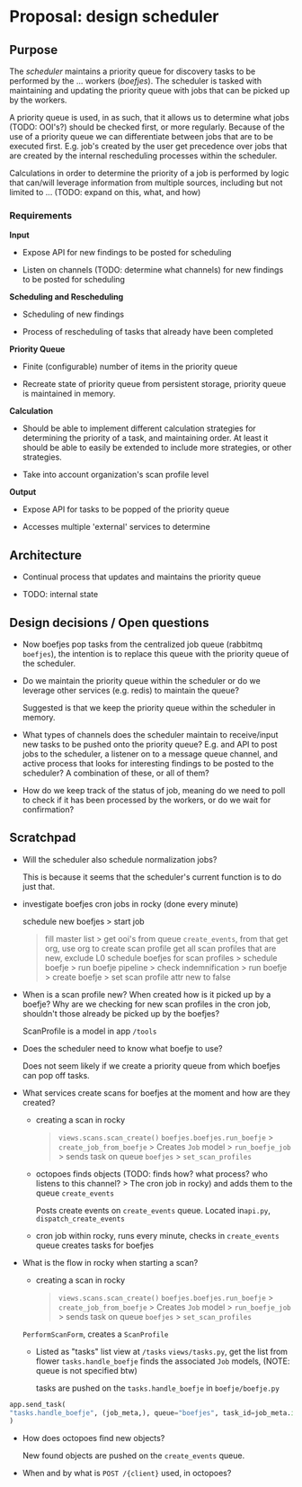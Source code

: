 # Proposal: design scheduler

## Purpose

The *scheduler* maintains a priority queue for discovery tasks to be performed
by the ... workers (*boefjes*). The scheduler is tasked with maintaining and
updating the priority queue with jobs that can be picked up by the workers.

A priority queue is used, in as such, that it allows us to determine what jobs
(TODO: OOI's?) should be checked first, or more regularly. Because of the use
of a priority queue we can differentiate between jobs that are to be executed
first. E.g. job's created by the user get precedence over jobs that are created
by the internal rescheduling processes within the scheduler.

Calculations in order to determine the priority of a job is performed by logic
that can/will leverage information from multiple sources, including but not
limited to ... (TODO: expand on this, what, and how)

### Requirements

**Input**

* Expose API for new findings to be posted for scheduling

* Listen on channels (TODO: determine what channels) for new findings to be
  posted for scheduling

**Scheduling and Rescheduling**

* Scheduling of new findings

* Process of rescheduling of tasks that already have been completed

**Priority Queue**

* Finite (configurable) number of items in the priority queue

* Recreate state of priority queue from persistent storage, priority queue
  is maintained in memory.

**Calculation**

* Should be able to implement different calculation strategies for determining
  the priority of a task, and maintaining order. At least it should be able to
  easily be extended to include more strategies, or other strategies.

* Take into account organization's scan profile level

**Output**

* Expose API for tasks to be popped of the priority queue

* Accesses multiple 'external' services to determine

## Architecture

* Continual process that updates and maintains the priority queue

* TODO: internal state

## Design decisions / Open questions

* Now boefjes pop tasks from the centralized job queue (rabbitmq `boefjes`),
  the intention is to replace this queue with the priority queue of the
  scheduler.

* Do we maintain the priority queue within the scheduler or do we leverage
  other services (e.g. redis) to maintain the queue?

  Suggested is that we keep the priority queue within the scheduler in memory.

* What types of channels does the scheduler maintain to receive/input new tasks
  to be pushed onto the priority queue? E.g. and API to post jobs to the
  scheduler, a listener on to a message queue channel, and active process that
  looks for interesting findings to be posted to the scheduler? A combination
  of these, or all of them?

* How do we keep track of the status of job, meaning do we need to poll to
  check if it has been processed by the workers, or do we wait for
  confirmation?

## Scratchpad

* Will the scheduler also schedule normalization jobs?

  This is because it seems that the scheduler's current function is to do
  just that.

* investigate boefjes cron jobs in rocky (done every minute)

  schedule new boefjes > start job
    > fill master list
      > get ooi's from queue `create_events`, from that get org, use org
        to create scan profile
    > get all scan profiles that are new, exclude L0
    > schedule boefjes for scan profiles
      > schedule boefje
        > run boefje pipeline
          > check indemnification
          > run boefje
          > create boefje
      > set scan profile attr new to false

* When is a scan profile new? When created how is it picked up by a boefje?
  Why are we checking for new scan profiles in the cron job, shouldn't those
  already be picked up by the boefjes?

  ScanProfile is a model in app `/tools`

* Does the scheduler need to know what boefje to use?

  Does not seem likely if we create a priority queue from which boefjes can
  pop off tasks.

* What services create scans for boefjes at the moment and how are they created?

  - creating a scan in rocky
    > `views.scans.scan_create()`
      > `boefjes.boefjes.run_boefje`
        > `create_job_from_boefje`
          > Creates `Job` model
        > `run_boefje_job`
          > sends task on queue `boefjes`
        > `set_scan_profiles`

  - octopoes finds objects (TODO: finds how? what process? who listens to this
    channel? > The cron job in rocky) and adds them to the queue `create_events`

    Posts create events on `create_events` queue. Located in`api.py`,
    `dispatch_create_events`

  - cron job within rocky, runs every minute, checks in `create_events` queue
    creates tasks for boefjes

* What is the flow in rocky when starting a scan?

  - creating a scan in rocky
    > `views.scans.scan_create()`
      > `boefjes.boefjes.run_boefje`
        > `create_job_from_boefje`
          > Creates `Job` model
        > `run_boefje_job`
          > sends task on queue `boefjes`
        > `set_scan_profiles`

  `PerformScanForm`, creates a `ScanProfile`

  - Listed as "tasks" list view at `/tasks` `views/tasks.py`, get the list
    from flower `tasks.handle_boefje` finds the associated `Job` models,
    (NOTE: queue is not specified btw)

    tasks are pushed on the `tasks.handle_boefje` in `boefje/boefje.py`

```python
app.send_task(
"tasks.handle_boefje", (job_meta,), queue="boefjes", task_id=job_meta.id
)
```

* How does octopoes find new objects?

  New found objects are pushed on the `create_events` queue.


* When and by what is `POST /{client}` used, in octopoes?
